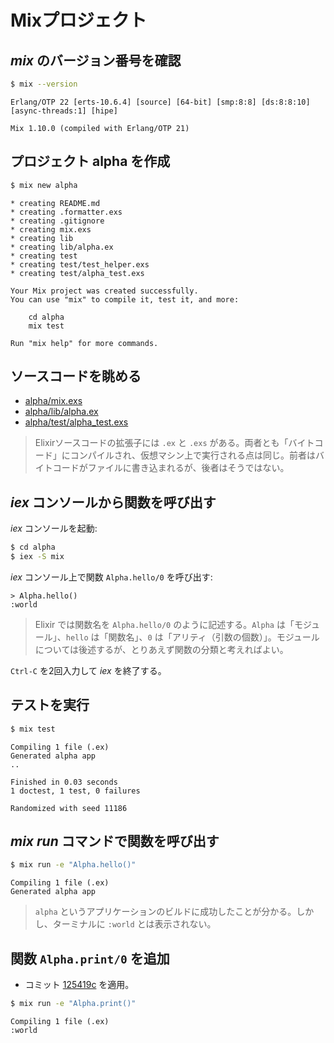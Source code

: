 # Mixプロジェクト

## _mix_ のバージョン番号を確認

```bash
$ mix --version
```

```
Erlang/OTP 22 [erts-10.6.4] [source] [64-bit] [smp:8:8] [ds:8:8:10] [async-threads:1] [hipe]

Mix 1.10.0 (compiled with Erlang/OTP 21)
```

## プロジェクト alpha を作成

```bash
$ mix new alpha
```

```
* creating README.md
* creating .formatter.exs
* creating .gitignore
* creating mix.exs
* creating lib
* creating lib/alpha.ex
* creating test
* creating test/test_helper.exs
* creating test/alpha_test.exs

Your Mix project was created successfully.
You can use "mix" to compile it, test it, and more:

    cd alpha
    mix test

Run "mix help" for more commands.
```

## ソースコードを眺める

* [alpha/mix.exs](https://github.com/oiax/ex_phx_tutorials/blob/8d4d932fca96882ece43e9927b8ff9ee0261d3af/tut_01/alpha/mix.exs)
* [alpha/lib/alpha.ex](https://github.com/oiax/ex_phx_tutorials/blob/8d4d932fca96882ece43e9927b8ff9ee0261d3af/tut_01/alpha/lib/alpha.ex)
* [alpha/test/alpha_test.exs](https://github.com/oiax/ex_phx_tutorials/blob/8d4d932fca96882ece43e9927b8ff9ee0261d3af/tut_01/alpha/test/alpha_test.exs)

> Elixirソースコードの拡張子には `.ex` と `.exs` がある。両者とも「バイトコード」にコンパイルされ、仮想マシン上で実行される点は同じ。前者はバイトコードがファイルに書き込まれるが、後者はそうではない。

## _iex_ コンソールから関数を呼び出す

_iex_ コンソールを起動:

```bash
$ cd alpha
$ iex -S mix
```

_iex_ コンソール上で関数 `Alpha.hello/0` を呼び出す:

```
> Alpha.hello()
:world
```

> Elixir では関数名を `Alpha.hello/0` のように記述する。`Alpha` は「モジュール」、`hello` は「関数名」、`0` は「アリティ（引数の個数）」。モジュールについては後述するが、とりあえず関数の分類と考えればよい。

`Ctrl-C` を2回入力して _iex_ を終了する。

## テストを実行

```bash
$ mix test
```

```
Compiling 1 file (.ex)
Generated alpha app
..

Finished in 0.03 seconds
1 doctest, 1 test, 0 failures

Randomized with seed 11186
```

## _mix run_ コマンドで関数を呼び出す

```bash
$ mix run -e "Alpha.hello()"
```

```
Compiling 1 file (.ex)
Generated alpha app
```

> `alpha` というアプリケーションのビルドに成功したことが分かる。しかし、ターミナルに `:world` とは表示されない。

## 関数 `Alpha.print/0` を追加

* コミット [125419c](https://github.com/oiax/ex_phx_tutorials/commit/125419ccc94508b90d0f624e990ad9762c0d43cb#diff-25ef34b84bed6edf830eb2d118202705) を適用。

```bash
$ mix run -e "Alpha.print()"
```

```
Compiling 1 file (.ex)
:world
```
